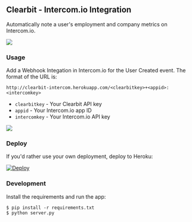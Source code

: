 ## Clearbit - Intercom.io Integration

Automatically note a user's employment and company metrics on Intercom.io.

![](http://i.imgur.com/CBzmn2B.png)

### Usage

Add a Webhook Integation in Intercom.io for the User Created event. The format of the URL is:

`http://clearbit-intercom.herokuapp.com/<clearbitkey>+<appid>:<intercomkey>`

 - `clearbitkey` - Your Clearbit API key
 - `appid` - Your Intercom.io app ID
 - `intercomkey` - Your Intercom.io API key 

![](http://i.imgur.com/UNKh3up.png)

### Deploy

If you'd rather use your own deployment, deploy to Heroku:

[![Deploy](https://www.herokucdn.com/deploy/button.png)](https://heroku.com/deploy)

### Development

Install the requirements and run the app:

```
$ pip install -r requirements.txt
$ python server.py
```

